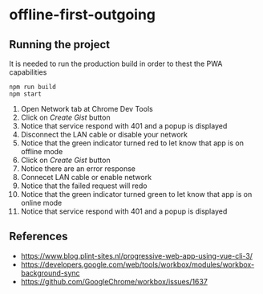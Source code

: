 # offline-first-outgoing

## Running the project

It is needed to run the production build in order to thest the PWA capabilities

```
npm run build
npm start
```

1. Open Network tab at Chrome Dev Tools
1. Click on *Create Gist* button
1. Notice that service respond with 401 and a popup is displayed
1. Disconnect the LAN cable or disable your network
1. Notice that the green indicator turned red to let know that app is on offline mode
1. Click on *Create Gist* button
1. Notice there are an error response
1. Connecet LAN cable or enable network
1. Notice that the failed request will redo
1. Notice that the green indicator turned green to let know that app is on online mode
1. Notice that service respond with 401 and a popup is displayed

## References

- https://www.blog.plint-sites.nl/progressive-web-app-using-vue-cli-3/
- https://developers.google.com/web/tools/workbox/modules/workbox-background-sync
- https://github.com/GoogleChrome/workbox/issues/1637
